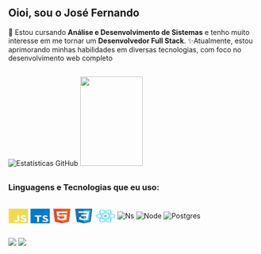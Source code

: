 ## Oioi, sou o José Fernando

📖 Estou cursando **Análise e Desenvolvimento de Sistemas** e tenho muito interesse em me tornar um **Desenvolvedor Full Stack**. 
✨Atualmente, estou aprimorando minhas habilidades em diversas tecnologias, com foco no desenvolvimento web completo

## 
<div>
  <img height="180em" width="50%" src="https://github-readme-stats.vercel.app/api?username=JoseFCosta&show_icons=true&theme=dark" alt="Estatísticas GitHub"/>
  <img height="180em" width="50%"  src="https://github-readme-stats.vercel.app/api/top-langs/?username=JoseFCosta&layout=compact&show_icons=true&theme=dark"/>
</div>

## 

### Linguagens e Tecnologias que eu uso:
<br>    
<div style="display: inline_block">   
  <img align="center" alt="Js" height="30" width="40" src="https://raw.githubusercontent.com/devicons/devicon/master/icons/javascript/javascript-plain.svg">
  <img align="center" alt="Ts" height="30" width="40" src="https://raw.githubusercontent.com/devicons/devicon/master/icons/typescript/typescript-plain.svg">
  <img align="center" alt="HTML" height="30" width="40" src="https://raw.githubusercontent.com/devicons/devicon/master/icons/html5/html5-original.svg">
  <img align="center" alt="CSS" height="30" width="40" src="https://raw.githubusercontent.com/devicons/devicon/master/icons/css3/css3-original.svg">
  <img align="center" alt="React" height="30" width="40" src="https://raw.githubusercontent.com/devicons/devicon/master/icons/react/react-original.svg">
  <img align="center" alt="Ns" height="30" width="40" src="https://cdn.jsdelivr.net/gh/devicons/devicon@latest/icons/nextjs/nextjs-original.svg" />
  <img align="center" alt="Node" height="30" width="40" src="https://cdn.jsdelivr.net/gh/devicons/devicon@latest/icons/nodejs/nodejs-plain-wordmark.svg" />
  <img align="center" alt="Postgres" height="30" width="40" src="https://cdn.jsdelivr.net/gh/devicons/devicon@latest/icons/postgresql/postgresql-original.svg" />          
</div>
  
  ## 
  <a href="https://www.instagram.com/joseee_fe_" target="_blank"><img src="https://img.shields.io/badge/-Instagram-%23E4405F?style=for-the-badge&logo=instagram&logoColor=white"     target="_blank"></a>
  <a href="https://www.linkedin.com/in/josé-fernando-brito-costa/" target="_blank"><img src="https://img.shields.io/badge/-LinkedIn-%230077B5?style=for-the-badge&logo=linkedin&logoColor=white" target="_blank"></a> 
  
</div>
